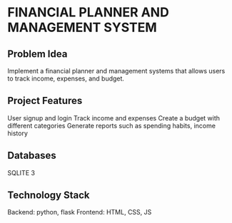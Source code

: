 # FINANCIAL PLANNER AND MANAGEMENT SYSTEM

## Problem Idea 
Implement a financial planner and management systems that allows users to track income, expenses, and budget.   
 
## Project Features 
User signup and login 
Track income and expenses 
Create a budget with different categories 
Generate reports such as spending habits, income history 
 
## Databases 
SQLITE 3
 
## Technology Stack 
Backend: python, flask 
Frontend: HTML, CSS, JS 

